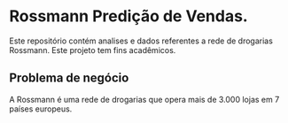 # Rossmann Predição de Vendas. 
Este repositório contém analises e dados referentes a rede de drogarias Rossmann. 
Este projeto tem fins acadêmicos.

## Problema de negócio
A Rossmann é uma rede de drogarias que opera mais de 3.000 lojas em 7 países europeus. 
